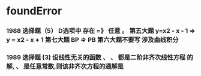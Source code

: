 # foundError
### 1988 选择题（5） D选项中 存在 =》 任意 。 第五大题  y=x2 - x - 1 => y = x2 - x + 1   第七大题   BP => PB   第六大题不要写 涉及曲线积分
### 1989 选择题 (3) 设线性无关的函数 、 、 都是二阶非齐次线性方程 的解, 、 是任意常数,则该非齐次方程的通解是
